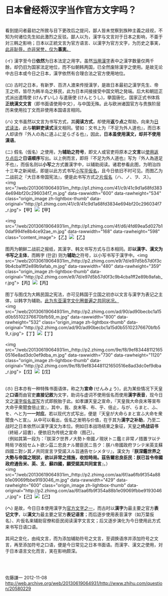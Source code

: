 # 日本曾经将汉字当作官方文字吗？

<div class="zm-editable-content clearfix"><br>看到提问者最初之所敘与目下更改后之提问，鄙人皆未觉察到族种主義之歧视，不知为何诸位先生如此激烈之反驳。鄙人以为，漢字与文言対于日本之影响，不亜于対三韩之影响；日本以正統文言为官方语言、以漢字为官方文字，为历史之事実，<u>此非耻辱，亦非栄誉，仅为<b>事実</b>。</u><br><br>(イ) 漢字至今日<b>依然</b>为日本法定之用字。虽然<u>当用漢字</u>表中之漢字数量仅两千餘，却仍旧为国家法定地位，而不似朝韩两国，已全然废除漢字之使用。是故无论中古日本或今日之日本，漢字依然有合理合法之官方使用地位。<br><br>(ロ) 古时之日本，有新罗、百济人渡来传授漢学，是故日本最初之漢学先生、帝王之师，皆尽为韩半岛之移民，此为日本间接接受中国文明之発端。后大和朝廷正式派出遣隋使 (けんずいし) 与遣唐使 (けんとうし)，擧国唐化，国家正式书体爲<b>正统漢文文言</b>（即书面语使用中文），与中国无殊。此与欧洲诸国官方与贵族阶层历来使用拉丁文而非使用本国语言相同。<br><br>(ハ) 文书虽然以文言为书写方式，其<b>阅读方式</b>，却使用<b>返り点</b>之帮助，向来为<u>日式读法</u>，此与<b>朝鲜吏读式</b>漢文相同。譬如：文书上为『不足为外人道也』，而日本人却读作『外人の為に道ふに足らざる也』，因此，<b>日本虽使用漢文，却并不使用漢语</b>。<br><br>(ニ) 假名（仮名）之使用，为<b>辅助之符号</b>，即文人或官吏将原本之<b>文言</b>以<u>使用返り点后</u>之<b>日语顺序</b>写出。以上例而言，即将『不足为外人道也』写为『外人為道足不也』，而仮名则以<b>小写</b>之方式置漢字中，以辅助阅读。诸君参看此图，为明治四十三年之新闻纸，即是以此方式书写<u>小写平仮名</u>，且今日依旧不时可见。而图乙为二战前之『大日本帝国宪法』，便是此书写方式之<u>片仮名</u>（ハ、ノ、ヲ、ス）。<noscript>&lt;img src="/web/20130619064931im_/http://p1.zhimg.com/41/c9/41c9d1a68fd3834e694bf20c296034f7_m.jpg" data-rawwidth="600" data-rawheight="534" class="origin_image zh-lightbox-thumb" data-original="http://p1.zhimg.com/41/c9/41c9d1a68fd3834e694bf20c296034f7_r.jpg"&gt;【甲】</noscript><img src="/web/20130619064931im_/http://s1.zhimg.com/misc/whitedot.jpg" data-rawwidth="600" data-rawheight="534" class="origin_image zh-lightbox-thumb lazy" data-original="http://p1.zhimg.com/41/c9/41c9d1a68fd3834e694bf20c296034f7_r.jpg" data-actualsrc="http://p1.zhimg.com/41/c9/41c9d1a68fd3834e694bf20c296034f7_m.jpg">【甲】<br><br><noscript>&lt;img src="/web/20130619064931im_/http://p1.zhimg.com/4f/d6/4fd69ea5d027b10daf994fe8b4ce92ae_m.jpg" data-rawwidth="168" data-rawheight="598" class="content_image"&gt;【乙】</noscript><img src="/web/20130619064931im_/http://s1.zhimg.com/misc/whitedot.jpg" data-rawwidth="168" data-rawheight="598" class="content_image lazy" data-actualsrc="http://p1.zhimg.com/4f/d6/4fd69ea5d027b10daf994fe8b4ce92ae_m.jpg">【乙】<br><br>图丙为朝鲜二战前之报纸，其漢字、韩文书写方式与日本相同。即<b>以漢字、漢文为书写之主体</b>，而韩字 (한글) 则为<b>辅助</b>之符号，以小写书写于漢字中。<noscript>&lt;img src="/web/20130619064931im_/http://p2.zhimg.com/e9/7d/e97d5b57d0f3c9b4cba1ff2e89b9afab_m.jpg" data-rawwidth="480" data-rawheight="359" class="origin_image zh-lightbox-thumb" data-original="http://p2.zhimg.com/e9/7d/e97d5b57d0f3c9b4cba1ff2e89b9afab_r.jpg"&gt;【丙】</noscript><img src="/web/20130619064931im_/http://s1.zhimg.com/misc/whitedot.jpg" data-rawwidth="480" data-rawheight="359" class="origin_image zh-lightbox-thumb lazy" data-original="http://p2.zhimg.com/e9/7d/e97d5b57d0f3c9b4cba1ff2e89b9afab_r.jpg" data-actualsrc="http://p2.zhimg.com/e9/7d/e97d5b57d0f3c9b4cba1ff2e89b9afab_m.jpg">【丙】<br><br>图丁与图戊为大韩民国之宪法，亦可见韩国于立国之初亦以文言与漢字为表记之主体，以韩字为辅助。<u>此为东亚漢字文化圈普遍之共同状况。</u><br><noscript>&lt;img src="/web/20130619064931im_/http://p2.zhimg.com/ad/90/ad90becbc1a15d0b55102376670bfb59_m.jpg" data-rawwidth="800" data-rawheight="532" class="origin_image zh-lightbox-thumb" data-original="http://p2.zhimg.com/ad/90/ad90becbc1a15d0b55102376670bfb59_r.jpg"&gt;【丁】</noscript><img src="/web/20130619064931im_/http://s1.zhimg.com/misc/whitedot.jpg" data-rawwidth="800" data-rawheight="532" class="origin_image zh-lightbox-thumb lazy" data-original="http://p2.zhimg.com/ad/90/ad90becbc1a15d0b55102376670bfb59_r.jpg" data-actualsrc="http://p2.zhimg.com/ad/90/ad90becbc1a15d0b55102376670bfb59_m.jpg">【丁】<br><br><noscript>&lt;img src="/web/20130619064931im_/http://p2.zhimg.com/9e/f8/9ef834481121650516e8ad3dc0ef9dba_m.jpg" data-rawwidth="730" data-rawheight="1120" class="origin_image zh-lightbox-thumb" data-original="http://p2.zhimg.com/9e/f8/9ef834481121650516e8ad3dc0ef9dba_r.jpg"&gt;【戊】</noscript><img src="/web/20130619064931im_/http://s1.zhimg.com/misc/whitedot.jpg" data-rawwidth="730" data-rawheight="1120" class="origin_image zh-lightbox-thumb lazy" data-original="http://p2.zhimg.com/9e/f8/9ef834481121650516e8ad3dc0ef9dba_r.jpg" data-actualsrc="http://p2.zhimg.com/9e/f8/9ef834481121650516e8ad3dc0ef9dba_m.jpg">【戊】<br><br><br>(ホ) 日本亦有一种特殊书面语体，称之为<b>宣命 </b>(せんみょう)，此为某些情况下天皇之<b>口语</b>而由官吏<b>直接记敘</b>为文字，助词与虚词不使用仮名而使用<b>漢字表音</b>，现今日文之<u>漢字仮名混写</u>方式即脱胎于此。如孝謙天皇之宣命，『天皇我大命良末等宣布大命乎衆聞食倍止宣』，其中，我、良末等、布、乎、倍止，与が、らまと、ふ、を、へと为<b>一一対应</b>。若以现代方式写出，便是『天皇が大命らまと宣ふ大命を衆聞食へと宣』。从中可以看出，仮名之发明与价值，在于其为<b>漢字之补助</b>，乃至二战时之日本依然以漢字漢文为本位。例如日本战场结束之象征，天皇之<b>终战诏书</b>（終結ノ詔書），便依旧为传统之宣命（图己）。<br>（例如其第一段为：『朕深ク世界ノ大勢ト帝國ノ現状トニ鑑ミ非常ノ措置ヲ以テ時局ヲ收拾セムト欲シ茲ニ忠良ナル爾臣民ニ告ク：朕ハ帝國政府ヲシテ米英支蘇四國ニ對シ其ノ共同宣言ヲ受諾スル旨通告セシメタリ』，漢文为『<b>朕深鑑世界之大勢与帝国之現狀，欲以非常之措施，收拾時局。茲告爾忠良臣民：朕已旨令帝國政府通告米、英、支、蘇四國，願受諾其共同宣言</b>』。）<br><noscript>&lt;img src="/web/20130619064931im_/http://p2.zhimg.com/aa/6f/aa6fb9f354a88b1e09069fbbe9193046_m.jpg" data-rawwidth="429" data-rawheight="600" class="origin_image zh-lightbox-thumb" data-original="http://p2.zhimg.com/aa/6f/aa6fb9f354a88b1e09069fbbe9193046_r.jpg"&gt;【己】</noscript><img src="/web/20130619064931im_/http://s1.zhimg.com/misc/whitedot.jpg" data-rawwidth="429" data-rawheight="600" class="origin_image zh-lightbox-thumb lazy" data-original="http://p2.zhimg.com/aa/6f/aa6fb9f354a88b1e09069fbbe9193046_r.jpg" data-actualsrc="http://p2.zhimg.com/aa/6f/aa6fb9f354a88b1e09069fbbe9193046_m.jpg">【己】<br><br>(ヘ) 是故，今日日本使用漢字为<u>官方文字之一</u>，而古时以<b>漢字</b>为最主要之官方<b>表记文字</b>，以<b>漢文</b>为最主要之官方<b>表记语言</b>；而后逐步使用表音漢字（如万葉仮名）、片仮名来辅助官僚和臣民阅读漢字文言文；后又逐步演化为今日使用此方式来书写日语口语。<br><br>其间之变化，由纯文言，而为添加辅助符号之文言，至调换语序并添加符号之文言，再至添加符号之口语，便是今日常见之日本书面语。而漢字、漢文之使用，対于日本语言文化而言，実在影响颇深。<br><br><br><br></div>

佐藤謙一 2012-11-08 http://web.archive.org/web/20130619064931/http://www.zhihu.com/question/20580229